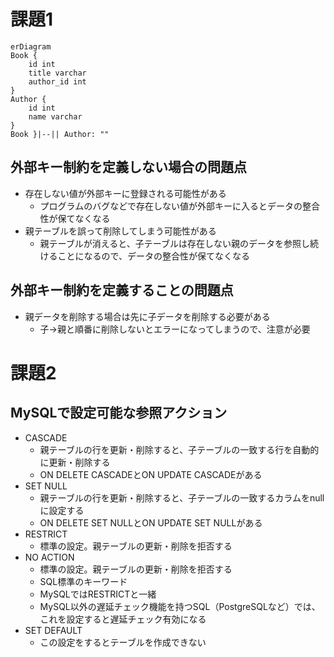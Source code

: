 # 課題1
```mermaid
erDiagram
Book {
    id int
    title varchar
    author_id int
}
Author {
    id int
    name varchar
}
Book }|--|| Author: ""
```

## 外部キー制約を定義しない場合の問題点
- 存在しない値が外部キーに登録される可能性がある
    - プログラムのバグなどで存在しない値が外部キーに入るとデータの整合性が保てなくなる
- 親テーブルを誤って削除してしまう可能性がある
    - 親テーブルが消えると、子テーブルは存在しない親のデータを参照し続けることになるので、データの整合性が保てなくなる

## 外部キー制約を定義することの問題点
- 親データを削除する場合は先に子データを削除する必要がある
    - 子→親と順番に削除しないとエラーになってしまうので、注意が必要

# 課題2
## MySQLで設定可能な参照アクション
- CASCADE
    - 親テーブルの行を更新・削除すると、子テーブルの一致する行を自動的に更新・削除する
    - ON DELETE CASCADEとON UPDATE CASCADEがある
- SET NULL
    - 親テーブルの行を更新・削除すると、子テーブルの一致するカラムをnullに設定する
    - ON DELETE SET NULLとON UPDATE SET NULLがある
- RESTRICT
    - 標準の設定。親テーブルの更新・削除を拒否する
- NO ACTION
    - 標準の設定。親テーブルの更新・削除を拒否する
    - SQL標準のキーワード
    - MySQLではRESTRICTと一緒
    - MySQL以外の遅延チェック機能を持つSQL（PostgreSQLなど）では、これを設定すると遅延チェック有効になる
- SET DEFAULT
    - この設定をするとテーブルを作成できない
